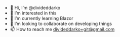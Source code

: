 - 👋 Hi, I’m @divideddarko
- 👀 I’m interested in this
- 🌱 I’m currently learning Blazor
- 💞️ I’m looking to collaborate on developing things
- 📫 How to reach me divideddarko+git@gmail.com

<!---
divideddarko/divideddarko is a ✨ special ✨ repository because its `README.md` (this file) appears on your GitHub profile.
You can click the Preview link to take a look at your changes.
--->
